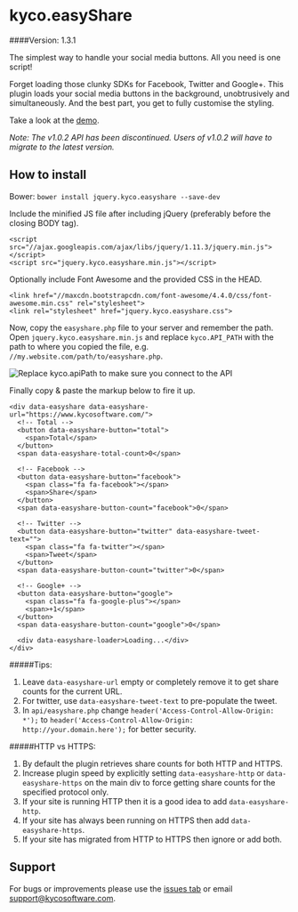 kyco.easyShare
==============
####Version: 1.3.1

The simplest way to handle your social media buttons. All you need is one script!

Forget loading those clunky SDKs for Facebook, Twitter and Google+. This plugin
loads your social media buttons in the background, unobtrusively and simultaneously.
And the best part, you get to fully customise the styling.

Take a look at the [demo](https://www.kycosoftware.com/code/easyshare/demo).

_Note: The v1.0.2 API has been discontinued. Users of v1.0.2 will have to migrate to the latest version._

How to install
--------------

Bower: `bower install jquery.kyco.easyshare --save-dev`

Include the minified JS file after including jQuery (preferably before the closing BODY tag).

    <script src="//ajax.googleapis.com/ajax/libs/jquery/1.11.3/jquery.min.js"></script>
    <script src="jquery.kyco.easyshare.min.js"></script>

Optionally include Font Awesome and the provided CSS in the HEAD.

    <link href="//maxcdn.bootstrapcdn.com/font-awesome/4.4.0/css/font-awesome.min.css" rel="stylesheet">
    <link rel="stylesheet" href="jquery.kyco.easyshare.css">

Now, copy the `easyshare.php` file to your server and remember the path. Open
`jquery.kyco.easyshare.min.js` and replace `kyco.API_PATH` with the path to where
you copied the file, e.g. `//my.website.com/path/to/easyshare.php`.

![Replace kyco.apiPath to make sure you connect to the API](https://www.kycosoftware.com/uploads/easyshare/easyshare.png?v=2)

Finally copy & paste the markup below to fire it up.

```
<div data-easyshare data-easyshare-url="https://www.kycosoftware.com/">
  <!-- Total -->
  <button data-easyshare-button="total">
    <span>Total</span>
  </button>
  <span data-easyshare-total-count>0</span>

  <!-- Facebook -->
  <button data-easyshare-button="facebook">
    <span class="fa fa-facebook"></span>
    <span>Share</span>
  </button>
  <span data-easyshare-button-count="facebook">0</span>

  <!-- Twitter -->
  <button data-easyshare-button="twitter" data-easyshare-tweet-text="">
    <span class="fa fa-twitter"></span>
    <span>Tweet</span>
  </button>
  <span data-easyshare-button-count="twitter">0</span>

  <!-- Google+ -->
  <button data-easyshare-button="google">
    <span class="fa fa-google-plus"></span>
    <span>+1</span>
  </button>
  <span data-easyshare-button-count="google">0</span>

  <div data-easyshare-loader>Loading...</div>
</div>
```

#####Tips:
1. Leave `data-easyshare-url` empty or completely remove it to get share counts for the current URL.
2. For twitter, use `data-easyshare-tweet-text` to pre-populate the tweet.
3. In `api/easyshare.php` change `header('Access-Control-Allow-Origin: *');` to `header('Access-Control-Allow-Origin: http://your.domain.here');` for better security.

#####HTTP vs HTTPS:
1. By default the plugin retrieves share counts for both HTTP and HTTPS.
2. Increase plugin speed by explicitly setting `data-easyshare-http` or `data-easyshare-https`
on the main div to force getting share counts for the specified protocol only.
3. If your site is running HTTP then it is a good idea to add `data-easyshare-http`.
4. If your site has always been running on HTTPS then add `data-easyshare-https`.
5. If your site has migrated from HTTP to HTTPS then ignore or add both.

Support
-------

For bugs or improvements please use the [issues tab](https://github.com/kyco/jquery.kyco.easyshare/issues)
or email [support@kycosoftware.com](mailto:support@kycosoftware.com).
